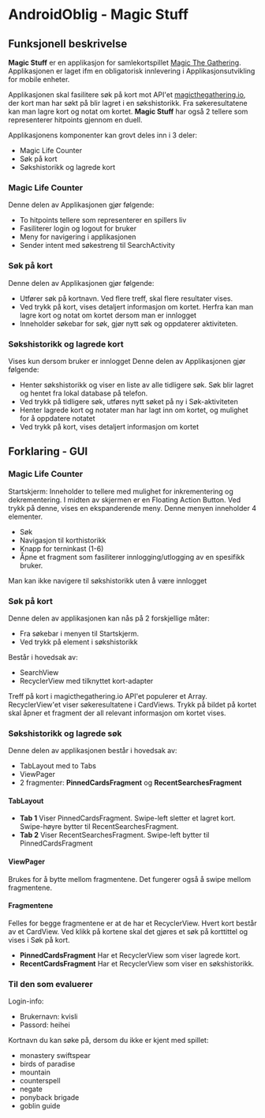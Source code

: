# AndroidOblig - Magic Stuff

## Funksjonell beskrivelse
**Magic Stuff** er en applikasjon for samlekortspillet [Magic The Gathering](https://magic.wizards.com/en).
Applikasjonen er laget ifm en obligatorisk innlevering i Applikasjonsutvikling for mobile enheter.

Applikasjonen skal fasilitere søk på kort mot API'et [magicthegathering.io](https://docs.magicthegathering.io/),
der kort man har søkt på blir lagret i en søkshistorikk. Fra søkeresultatene kan man lagre kort og notat om kortet.
**Magic Stuff** har også 2 tellere som representerer hitpoints gjennom en duell.


Applikasjonens komponenter kan grovt deles inn i 3 deler:
* Magic Life Counter
* Søk på kort
* Søkshistorikk og lagrede kort

### Magic Life Counter
Denne delen av Applikasjonen gjør følgende:
* To hitpoints tellere som representerer en spillers liv
* Fasiliterer login og logout for bruker
* Meny for navigering i applikasjonen
* Sender intent med søkestreng til SearchActivity

### Søk på kort
Denne delen av Applikasjonen gjør følgende:
* Utfører søk på kortnavn. Ved flere treff, skal flere resultater vises.
* Ved trykk på kort, vises detaljert informasjon om kortet. Herfra kan man lagre kort og notat om kortet dersom man er innlogget
* Inneholder søkebar for søk, gjør nytt søk og oppdaterer aktiviteten.

### Søkshistorikk og lagrede kort
Vises kun dersom bruker er innlogget
Denne delen av Applikasjonen gjør følgende:
* Henter søkshistorikk og viser en liste av alle tidligere søk. Søk blir lagret og hentet fra lokal database på telefon.
* Ved trykk på tidligere søk, utføres nytt søket på ny i Søk-aktiviteten
* Henter lagrede kort og notater man har lagt inn om kortet, og mulighet for å oppdatere notatet
* Ved trykk på kort, vises detaljert informasjon om kortet

## Forklaring - GUI
### Magic Life Counter
Startskjerm: Inneholder to tellere med mulighet for inkrementering og dekrementering.
I midten av skjermen er en Floating Action Button. Ved trykk på denne, vises en ekspanderende meny.
Denne menyen inneholder 4 elementer.
* Søk
* Navigasjon til korthistorikk
* Knapp for terninkast (1-6)
* Åpne et fragment som fasiliterer innlogging/utlogging av en spesifikk bruker.

Man kan ikke navigere til søkshistorikk uten å være innlogget

### Søk på kort
Denne delen av applikasjonen kan nås på 2 forskjellige måter:
* Fra søkebar i menyen til Startskjerm.
* Ved trykk på element i søkshistorikk

Består i hovedsak av:
* SearchView
* RecyclerView med tilknyttet kort-adapter

Treff på kort i magicthegathering.io API'et populerer et Array. RecyclerView'et
viser søkeresultatene i CardViews. Trykk på bildet på kortet skal åpner et fragment der all relevant informasjon
om kortet vises.

### Søkshistorikk og lagrede søk
Denne delen av applikasjonen består i hovedsak av:
* TabLayout med to Tabs
* ViewPager
* 2 fragmenter: **PinnedCardsFragment** og **RecentSearchesFragment**

#### TabLayout
* **Tab 1**
Viser PinnedCardsFragment. Swipe-left sletter et lagret kort. Swipe-høyre bytter til RecentSearchesFragment.
* **Tab 2**
Viser RecentSearchesFragment. Swipe-left bytter til PinnedCardsFragment
#### **ViewPager**
Brukes for å bytte mellom fragmentene. Det fungerer også å swipe mellom fragmentene.

#### Fragmentene
Felles for begge fragmentene er at de har et RecyclerView. Hvert kort består av
et CardView.
Ved klikk på kortene skal det gjøres et søk på korttittel og vises i Søk på kort.

* **PinnedCardsFragment**
Har et RecyclerView som viser lagrede kort.
* **RecentCardsFragment**
Har et RecyclerView som viser en søkshistorikk.

### Til den som evaluerer
Login-info:
* Brukernavn: kvisli
* Passord: heihei

Kortnavn du kan søke på, dersom du ikke er kjent med spillet:
* monastery swiftspear
* birds of paradise
* mountain
* counterspell
* negate
* ponyback brigade
* goblin guide

